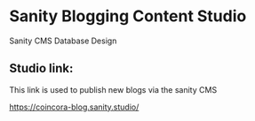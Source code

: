 # Sanity Blogging Content Studio

Sanity CMS Database Design

## Studio link:

This link is used to publish new blogs via the sanity CMS

https://coincora-blog.sanity.studio/
